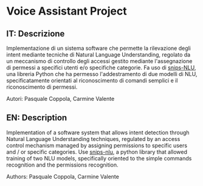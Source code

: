 # Voice Assistant Project
## IT: Descrizione
Implementazione di un sistema software che permette la rilevazione degli intent mediante tecniche di Natural Language Understanding, regolato da un meccanismo di controllo degli accessi gestito mediante l'assegnazione di permessi a specifici utenti e/o specifiche categorie.
Fa uso di [snips-NLU](https://github.com/snipsco/snips-nlu), una libreria Python che ha permesso l'addestramento di due modelli di NLU, specificatamente orientati al riconoscimento di comandi semplici e il riconoscimento di permessi.

Autori: Pasquale Coppola, Carmine Valente


## EN: Description
Implementation of a software system that allows intent detection through Natural Language Understanding techniques, regulated by an access control mechanism managed by assigning permissions to specific users and / or specific categories.
Use [snips-nlu](https://github.com/snipsco/snips-nlu), a python library that allowed training of two NLU models, specifically oriented to the simple commands recognition and the permissions recognition.

Authors: Pasquale Coppola, Carmine Valente
